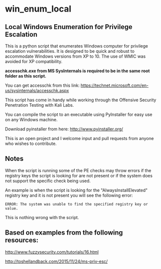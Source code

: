 # win_enum_local
## Local Windows Enumeration for Privilege Escalation

This is a python script that enumerates Windows computer for privilege escalation vulnerabilities. It is designed to be quick and robust to accommodate Windows versions from XP to 10. The use of WMIC was avoided for XP compatibility. 

**accesschk.exe from MS SysInternals is required to be in the same root folder as this script.**

You can get accesschk from this link: https://technet.microsoft.com/en-us/sysinternals/accesschk.aspx

This script has come in handy while working through the Offensive Security Penetration Testing with Kali Labs.

You can compile the script to an executable using PyInstaller for easy use on any Windows machine.

Download pyinstaller from here: http://www.pyinstaller.org/

This is an open project and I welcome input and pull requests from anyone who wishes to contribute.

## Notes
When the script is running some of the PE checks may throw errors if the registry keys the script is looking for are not present or if the system does not support the specific check being used.

An example is when the script is looking for the "AlwaysInstallElevated" registry key and it is not present you will see the following error:

`ERROR: The system was unable to find the specified registry key or value.`

This is nothing wrong with the script.

## Based on examples from the following resources:

http://www.fuzzysecurity.com/tutorials/16.html

http://toshellandback.com/2015/11/24/ms-priv-esc/
